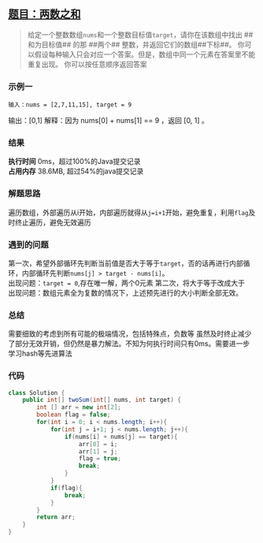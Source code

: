 ## [题目：两数之和](https://leetcode-cn.com/problems/two-sum/)
> 给定一个整数数组`nums`和一个整数目标值`target`，请你在该数组中找出 ##和为目标值## 的那 ##两个## 整数，并返回它们的数组##下标##。
> 你可以假设每种输入只会对应一个答案。但是，数组中同一个元素在答案里不能重复出现。
> 你可以按任意顺序返回答案

### 示例一
	输入：nums = [2,7,11,15], target = 9
输出：[0,1]
解释：因为 nums[0] + nums[1] == 9 ，返回 [0, 1] 。

### 结果
**执行时间**  0ms，超过100%的Java提交记录  
**占用内存** 38.6MB, 超过54%的java提交记录


### 解题思路
遍历数组，外部遍历从i开始，内部遍历就得从`j=i+1`开始，避免重复，利用`flag`及时终止遍历，避免无效遍历

### 遇到的问题 
第一次，希望外部循环先判断当前值是否大于等于`target`，否的话再进行内部循环，内部循环先判断`nums[j] > target - nums[i]`。  
出现问题：`target = 0`,存在唯一解，两个0元素
第二次，将大于等于改成大于  
出现问题：数组元素全为复数的情况下，上述预先进行的大小判断全部无效。

### 总结 
需要细致的考虑到所有可能的极端情况，包括特殊点，负数等
虽然及时终止减少了部分无效开销，但仍然是暴力解法。不知为何执行时间只有0ms。需要进一步学习hash等先进算法 

### 代码

```java
class Solution {
    public int[] twoSum(int[] nums, int target) {
        int [] arr = new int[2];
        boolean flag = false;
        for(int i = 0; i < nums.length; i++){
            for(int j = i+1; j < nums.length; j++){
                if(nums[i] + nums[j] == target){
                    arr[0] = i;
                    arr[1] = j;
                    flag = true;
                    break;
                }
            }
            if(flag){
                break;
            }
        }
        return arr;
    }
}
```
